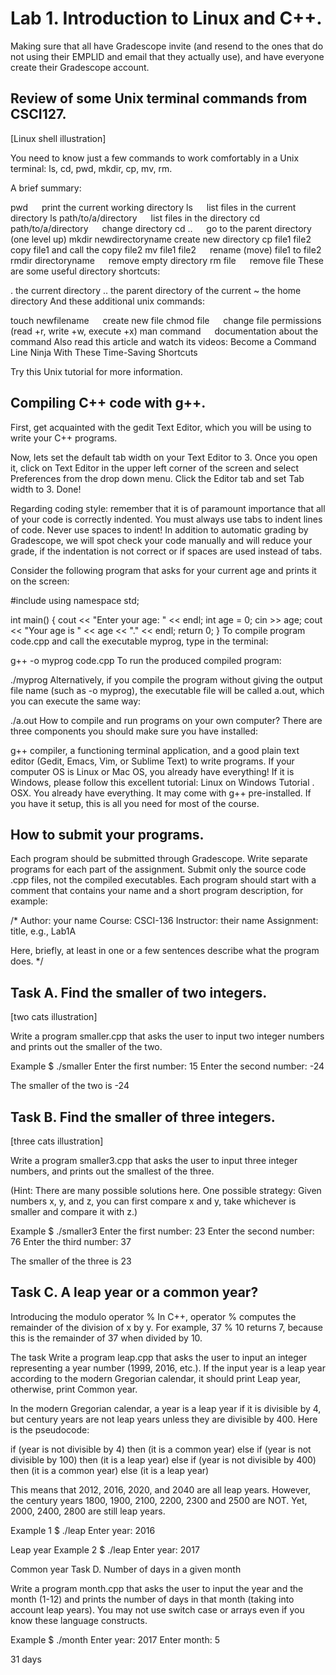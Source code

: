 # Lab 1. Introduction to Linux and C++.
Making sure that all have Gradescope invite (and resend to the ones that do not using their EMPLID and email that they actually use), and have everyone create their Gradescope account.

## Review of some Unix terminal commands from CSCI127.
[Linux shell illustration]

You need to know just a few commands to work comfortably in a Unix terminal:
ls, cd, pwd, mkdir, cp, mv, rm.

A brief summary:

pwd  	print the current working directory
ls  	list files in the current directory
ls path/to/a/directory  	list files in the directory
cd path/to/a/directory  	change directory
cd ..  	go to the parent directory (one level up)
mkdir newdirectoryname	create new directory
cp file1 file2  	copy file1 and call the copy file2
mv file1 file2  	rename (move) file1 to file2
rmdir directoryname  	remove empty directory
rm file  	remove file
These are some useful directory shortcuts:

.  	the current directory
..  	the parent directory of the current
~  	the home directory
And these additional unix commands:

touch newfilename  	create new file
chmod <options> file  	change file permissions (read +r, write +w, execute +x)
man command  	documentation about the command
Also read this article and watch its videos:
Become a Command Line Ninja With These Time-Saving Shortcuts

Try this Unix tutorial for more information.

## Compiling C++ code with g++.
First, get acquainted with the gedit Text Editor, which you will be using to write your C++ programs.

Now, lets set the default tab width on your Text Editor to 3. Once you open it, click on Text Editor in the upper left corner of the screen and select Preferences from the drop down menu. Click the Editor tab and set Tab width to 3. Done!

Regarding coding style: remember that it is of paramount importance that all of your code is correctly indented. You must always use tabs to indent lines of code. Never use spaces to indent! In addition to automatic grading by Gradescope, we will spot check your code manually and will reduce your grade, if the indentation is not correct or if spaces are used instead of tabs.

Consider the following program that asks for your current age and prints it on the screen:

#include <iostream>
using namespace std;

int main() {
	cout << "Enter your age: " << endl;
	int age = 0;
	cin >> age;
	cout << "Your age is " << age << "." << endl;
	return 0;
}
To compile program code.cpp and call the executable myprog, type in the terminal:

g++ -o myprog code.cpp
To run the produced compiled program:

./myprog
Alternatively, if you compile the program without giving the output file name (such as -o myprog), the executable file will be called a.out, which you can execute the same way:

./a.out
How to compile and run programs on your own computer?
There are three components you should make sure you have installed:

g++ compiler,
a functioning terminal application, and
a good plain text editor (Gedit, Emacs, Vim, or Sublime Text) to write programs.
If your computer OS is Linux or Mac OS, you already have everything! If it is Windows, please follow this excellent tutorial: Linux on Windows Tutorial . OSX. You already have everything. It may come with g++ pre-installed. If you have it setup, this is all you need for most of the course.

## How to submit your programs.
Each program should be submitted through Gradescope.
Write separate programs for each part of the assignment.
Submit only the source code .cpp files, not the compiled executables.
Each program should start with a comment that contains your name and a short program description, for example:

/*
Author: your name
Course: CSCI-136
Instructor: their name
Assignment: title, e.g., Lab1A

Here, briefly, at least in one or a few sentences
describe what the program does.
*/
## Task A. Find the smaller of two integers.
[two cats illustration]

Write a program smaller.cpp that asks the user to input two integer numbers and prints out the smaller of the two.

Example
$ ./smaller
Enter the first number: 15
Enter the second number: -24

The smaller of the two is -24
## Task B. Find the smaller of three integers.
[three cats illustration]

Write a program smaller3.cpp that asks the user to input three integer numbers, and prints out the smallest of the three.

(Hint: There are many possible solutions here. One possible strategy: Given numbers x, y, and z, you can first compare x and y, take whichever is smaller and compare it with z.)

Example
$ ./smaller3
Enter the first number: 23
Enter the second number: 76
Enter the third number: 37

The smaller of the three is 23
## Task C. A leap year or a common year?
Introducing the modulo operator %
In C++, operator % computes the remainder of the division of x by y. For example, 37 % 10 returns 7, because this is the remainder of 37 when divided by 10.

The task
Write a program leap.cpp that asks the user to input an integer representing a year number (1999, 2016, etc.). If the input year is a leap year according to the modern Gregorian calendar, it should print Leap year, otherwise, print Common year.

In the modern Gregorian calendar, a year is a leap year if it is divisible by 4, but century years are not leap years unless they are divisible by 400. Here is the pseudocode:

if (year is not divisible by 4) then (it is a common year)
else if (year is not divisible by 100) then (it is a leap year)
else if (year is not divisible by 400) then (it is a common year)
else (it is a leap year)

This means that 2012, 2016, 2020, and 2040 are all leap years.
However, the century years 1800, 1900, 2100, 2200, 2300 and 2500 are NOT.
Yet, 2000, 2400, 2800 are still leap years.

Example 1
$ ./leap
Enter year: 2016

Leap year
Example 2
$ ./leap
Enter year: 2017

Common year
Task D. Number of days in a given month


Write a program month.cpp that asks the user to input the year and the month (1-12) and prints the number of days in that month (taking into account leap years). You may not use switch case or arrays even if you know these language constructs.

Example
$ ./month
Enter year: 2017
Enter month: 5

31 days

